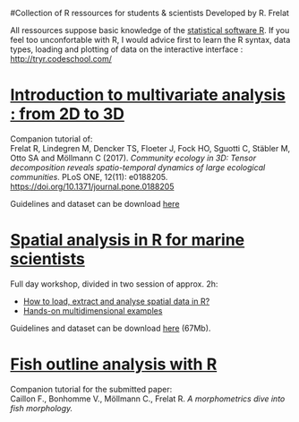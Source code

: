 #Collection of R ressources for students & scientists
Developed by R. Frelat

All ressources suppose basic knowledge of the [statistical software R](https://cran.r-project.org/). 
If you feel too unconfortable with R, I would advice first to learn the R syntax, data types, loading and plotting of data on the interactive interface : http://tryr.codeschool.com/

# [Introduction to multivariate analysis : from 2D to 3D](https://rfrelat.github.io/Multivariate2D3D.html)
Companion tutorial of:  
Frelat R, Lindegren M, Dencker TS, Floeter J, Fock HO, Sguotti C, Stäbler M, Otto SA and Möllmann C (2017). *Community ecology in 3D: Tensor decomposition reveals spatio-temporal dynamics of large ecological communities*. PLoS ONE, 12(11): e0188205. https://doi.org/10.1371/journal.pone.0188205

Guidelines and dataset can be download [here](https://github.com/rfrelat/Multivariate2D3D/raw/master/Multivariate2D3D.zip)

# [Spatial analysis in R for marine scientists](https://rfrelat.github.io/SpatialR.html)
Full day workshop, divided in two session of approx. 2h:  

- [How to load, extract and analyse spatial data in R?](https://rfrelat.github.io/Spatial1_LoadExtractGIS.html)
- [Hands-on multidimensional examples](https://rfrelat.github.io/Spatial2_MultiExamples.html)

Guidelines and dataset can be download [here](https://github.com/rfrelat/SpatialR/raw/master/SpatialR.zip) (67Mb).


# [Fish outline analysis with R](https://rfrelat.github.io/FishMorpho.html)

Companion tutorial for the submitted paper:  
Caillon F., Bonhomme V., Möllmann C., Frelat R. *A morphometrics dive into fish morphology.*
